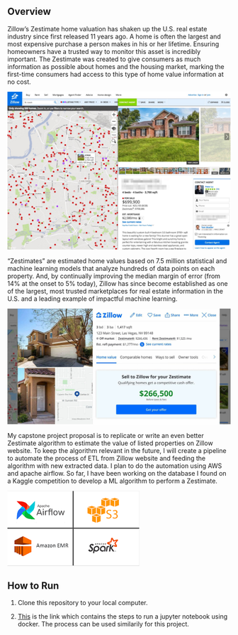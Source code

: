 <h2> Overview </h2>
Zillow’s Zestimate home valuation has shaken up the U.S. real estate industry since first released 11 years ago.
A home is often the largest and most expensive purchase a person makes in his or her lifetime. Ensuring homeowners have a trusted way to monitor this asset is incredibly important. The Zestimate was created to give consumers as much information as possible about homes and the housing market, marking the first-time consumers had access to this type of home value information at no cost.

![Certificate.PNG](https://github.com/Shayan-ShA/Zestimate_Project/blob/main/Image/zillow-review-story-12.jpg)

“Zestimates” are estimated home values based on 7.5 million statistical and machine learning models that analyze hundreds of data points on each property. And, by continually improving the median margin of error (from 14% at the onset to 5% today), Zillow has since become established as one of the largest, most trusted marketplaces for real estate information in the U.S. and a leading example of impactful machine learning.

![Certificate.PNG](https://github.com/Shayan-ShA/Zestimate_Project/blob/main/Image/zestimate.jpg)

My capstone project proposal is to replicate or write an even better Zestimate algorithm to estimate the value of listed properties on Zillow website. To keep the algorithm relevant in the future, I will create a pipeline to automate the process of ETL from Zillow website and feeding the algorithm with new extracted data.
I plan to do the automation using AWS and apache airflow. So far, I have been working on the database I found on a Kaggle competition to develop a ML algorithm to perform a Zestimate.

![Certificate.PNG](https://github.com/Shayan-ShA/Zestimate_Project/blob/main/Image/airflow.png)

<h2> How to Run </h2>
<ol>
 <li> Clone this repository to your local computer.</li>
 <li> 

  [This](https://github.com/codingforentrepreneurs/Jupyter-x-Docker-on-Heroku) is the link which contains the steps to run a jupyter notebook using docker. The process can be used similarily for this project.
 
</li>
</ol>
